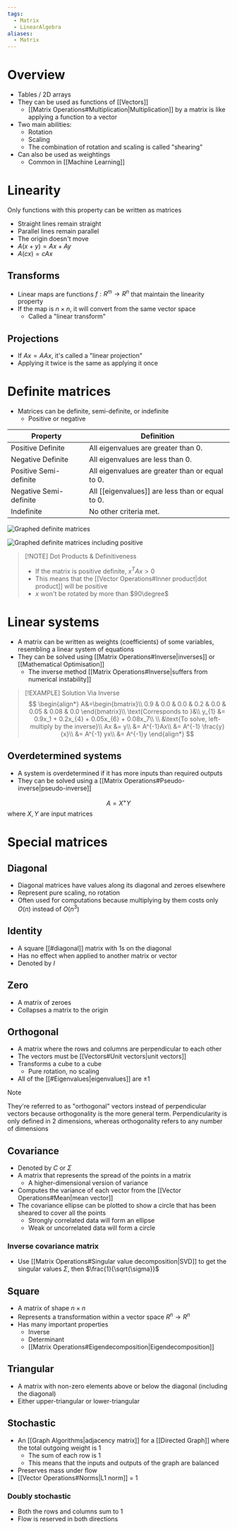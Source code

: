 ```yaml
---
tags:
  - Matrix
  - LinearAlgebra
aliases:
  - Matrix
---
```

# Overview
- Tables / 2D arrays
- They can be used as functions of [[Vectors]]
	- [[Matrix Operations#Multiplication|Multiplication]] by a matrix is like applying a function to a vector
- Two main abilities:
	- Rotation
	- Scaling
	- The combination of rotation and scaling is called "shearing"
- Can also be used as weightings
	- Common in [[Machine Learning]]

# Linearity
Only functions with this property can be written as matrices
- Straight lines remain straight
- Parallel lines remain parallel
- The origin doesn't move
- $A(x + y) = Ax + Ay$
- $A(cx) = cAx$

## Transforms
- Linear maps are functions $f: R^{m} \rightarrow R^{n}$ that maintain the linearity property
- If the map is $n \times n$, it will convert from the same vector space
	- Called a "linear transform"

## Projections
- If $Ax = AAx$, it's called a "linear projection"
- Applying it twice is the same as applying it once

# Definite matrices
- Matrices can be definite, semi-definite, or indefinite
	- Positive or negative

| Property               | Definition                                       |
| ---------------------- | ------------------------------------------------ |
| Positive Definite      | All eigenvalues are greater than 0.              |
| Negative Definite      | All eigenvalues are less than 0.                 |
| Positive Semi-definite | All eigenvalues are greater than or equal to 0.  |
| Negative Semi-definite | All [[eigenvalues]] are less than or equal to 0. |
| Indefinite             | No other criteria met.                           |

![Graphed definite matrices](https://brickisland.net/cs177/wp-content/uploads/2011/11/ddg_definiteness.svg)

![Graphed definite matrices including positive](https://gregorygundersen.com/image/definiteness/definiteness.png)

> [!NOTE] Dot Products & Definitiveness
> - If the matrix is positive definite, $x^{T}Ax > 0$
> - This means that the [[Vector Operations#Inner product|dot product]] will be positive
> - $x$ won't be rotated by more than $90\degree$

# Linear systems
- A matrix can be written as weights (coefficients) of some variables, resembling a linear system of equations
- They can be solved using [[Matrix Operations#Inverse|inverses]] or [[Mathematical Optimisation]]
	- The inverse method [[Matrix Operations#Inverse|suffers from numerical instability]]

> [!EXAMPLE] Solution Via Inverse
> $$
> \begin{align*}
A&=\begin{bmatrix}\\
0.9 & 0.0 & 0.0 & 0.2 & 0.0 & 0.05 & 0.08 & 0.0
\end{bmatrix}\\
\text{Corresponds to }&\\
y_{1} &= 0.9x_1 + 0.2x_{4} + 0.05x_{6} + 0.08x_7\\
\\
&\text{To solve, left-multiply by the inverse}\\
Ax &= y\\
&= A^{-1}Ax\\
&= A^{-1} \frac{y}{x}\\
&= A^{-1} yx\\
&= A^{-1}y
\end{align*}
> $$

## Overdetermined systems
- A system is overdetermined if it has more inputs than required outputs
- They can be solved using a [[Matrix Operations#Pseudo-inverse|pseudo-inverse]]

$$A = X^+ Y$$
where $X,Y$ are input matrices

# Special matrices
## Diagonal
- Diagonal matrices have values along its diagonal and zeroes elsewhere
- Represent pure scaling, no rotation
- Often used for computations because multiplying by them costs only $O(n)$ instead of $O(n^3)$

## Identity
- A square [[#diagonal]] matrix with 1s on the diagonal
- Has no effect when applied to another matrix or vector
- Denoted by $I$

## Zero
- A matrix of zeroes
- Collapses a matrix to the origin

## Orthogonal
- A matrix where the rows and columns are perpendicular to each other
- The vectors must be [[Vectors#Unit vectors|unit vectors]]
- Transforms a cube to a cube
	- Pure rotation, no scaling
- All of the [[#Eigenvalues|eigenvalues]] are $\pm 1$

> [!NOTE]
> They're referred to as "orthogonal" vectors instead of perpendicular vectors because orthogonality is the more general term. Perpendicularity is only defined in 2 dimensions, whereas orthogonality refers to any number of dimensions

## Covariance
- Denoted by $C$ or $\Sigma$
 - A matrix that represents the spread of the points in a matrix
	 - A higher-dimensional version of variance
 - Computes the variance of each vector from the [[Vector Operations#Mean|mean vector]]
 - The covariance ellipse can be plotted to show a circle that has been sheared to cover all the points
	 - Strongly correlated data will form an ellipse
	 - Weak or uncorrelated data will form a circle

### Inverse covariance matrix
- Use [[Matrix Operations#Singular value decomposition|SVD]] to get the singular values $\Sigma$, then $\frac{1}{\sqrt{\sigma}}$

## Square
- A matrix of shape $n \times n$
- Represents a transformation within a vector space $R^{n} \rightarrow R^n$
- Has many important properties
	- Inverse
	- Determinant
	- [[Matrix Operations#Eigendecomposition|Eigendecomposition]]

## Triangular
- A matrix with non-zero elements above or below the diagonal (including the diagonal)
- Either upper-triangular or lower-triangular

## Stochastic
- An [[Graph Algorithms|adjacency matrix]] for a [[Directed Graph]] where the total outgoing weight is 1
	- The sum of each row is 1
	- This means that the inputs and outputs of the graph are balanced
- Preserves mass under flow
- [[Vector Operations#Norms|L1 norm]] = 1

### Doubly stochastic
- Both the rows and columns sum to 1
- Flow is reserved in both directions
